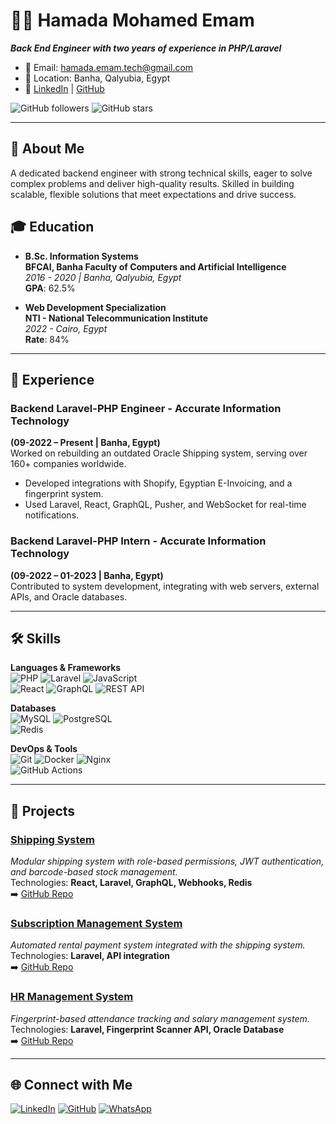 # 👨‍💻 Hamada Mohamed Emam 

**_Back End Engineer with two years of experience in PHP/Laravel_**

- 📧 Email: [hamada.emam.tech@gmail.com](mailto:hamada.emam.tech@gmail.com)
- 📍 Location: Banha, Qalyubia, Egypt
- 💼 [LinkedIn](https://www.linkedin.com/in/hamada-emam-ab5042227/) | [GitHub](https://github.com/hamada-emam)

![GitHub followers](https://img.shields.io/github/followers/hamada-emam?style=social) 
![GitHub stars](https://img.shields.io/github/stars/hamada-emam?style=social) 

---

## 🚀 About Me

A dedicated backend engineer with strong technical skills, eager to solve complex problems and deliver high-quality results. Skilled in building scalable, flexible solutions that meet expectations and drive success.

## 🎓 Education

- **B.Sc. Information Systems**  
  **BFCAI, Banha Faculty of Computers and Artificial Intelligence**  
  *2016 - 2020 | Banha, Qalyubia, Egypt*  
  **GPA**: 62.5%

- **Web Development Specialization**  
  **NTI - National Telecommunication Institute**  
  *2022 - Cairo, Egypt*  
  **Rate**: 84%

---

## 💼 Experience

### Backend Laravel-PHP Engineer - **Accurate Information Technology**
**(09-2022 – Present | Banha, Egypt)**  
Worked on rebuilding an outdated Oracle Shipping system, serving over 160+ companies worldwide.

- Developed integrations with Shopify, Egyptian E-Invoicing, and a fingerprint system.
- Used Laravel, React, GraphQL, Pusher, and WebSocket for real-time notifications.
  
### Backend Laravel-PHP Intern - **Accurate Information Technology**
**(09-2022 – 01-2023 | Banha, Egypt)**  
Contributed to system development, integrating with web servers, external APIs, and Oracle databases.

---

## 🛠️ Skills

**Languages & Frameworks**  
![PHP](https://img.shields.io/badge/PHP-777BB4?style=for-the-badge&logo=php&logoColor=white) 
![Laravel](https://img.shields.io/badge/Laravel-FF2D20?style=for-the-badge&logo=laravel&logoColor=white) 
![JavaScript](https://img.shields.io/badge/JavaScript-F7DF1E?style=for-the-badge&logo=javascript&logoColor=black)  
![React](https://img.shields.io/badge/React-61DAFB?style=for-the-badge&logo=react&logoColor=black) 
![GraphQL](https://img.shields.io/badge/GraphQL-E10098?style=for-the-badge&logo=graphql&logoColor=white) 
![REST API](https://img.shields.io/badge/REST-02569B?style=for-the-badge&logo=rest&logoColor=white)

**Databases**  
![MySQL](https://img.shields.io/badge/MySQL-005C84?style=for-the-badge&logo=mysql&logoColor=white) 
![PostgreSQL](https://img.shields.io/badge/PostgreSQL-316192?style=for-the-badge&logo=postgresql&logoColor=white)  
![Redis](https://img.shields.io/badge/Redis-DC382D?style=for-the-badge&logo=redis&logoColor=white)

**DevOps & Tools**  
![Git](https://img.shields.io/badge/Git-F05032?style=for-the-badge&logo=git&logoColor=white) 
![Docker](https://img.shields.io/badge/Docker-2496ED?style=for-the-badge&logo=docker&logoColor=white) 
![Nginx](https://img.shields.io/badge/Nginx-009639?style=for-the-badge&logo=nginx&logoColor=white)  
![GitHub Actions](https://img.shields.io/badge/GitHub%20Actions-2088FF?style=for-the-badge&logo=github-actions&logoColor=white) 

---

## 💼 Projects

### [Shipping System](https://github.com/hamada-emam/shipping-system)  
_Modular shipping system with role-based permissions, JWT authentication, and barcode-based stock management._  
Technologies: **React, Laravel, GraphQL, Webhooks, Redis**  
➡️ [GitHub Repo](https://github.com/hamada-emam/shipping-system)

### [Subscription Management System](https://github.com/hamada-emam/subscription-management)  
_Automated rental payment system integrated with the shipping system._  
Technologies: **Laravel, API integration**  
➡️ [GitHub Repo](https://github.com/hamada-emam/subscription-management)

### [HR Management System](https://github.com/hamada-emam/hr-management-system)  
_Fingerprint-based attendance tracking and salary management system._  
Technologies: **Laravel, Fingerprint Scanner API, Oracle Database**  
➡️ [GitHub Repo](https://github.com/hamada-emam/hr-management-system)

---

## 🌐 Connect with Me

[![LinkedIn](https://img.shields.io/badge/LinkedIn-0A66C2?style=for-the-badge&logo=linkedin&logoColor=white)](https://www.linkedin.com/in/hamada-emam-ab5042227/) 
[![GitHub](https://img.shields.io/badge/GitHub-181717?style=for-the-badge&logo=github&logoColor=white)](https://github.com/hamada-emam) 
[![WhatsApp](https://img.shields.io/badge/WhatsApp-25D366?style=for-the-badge&logo=whatsapp&logoColor=white)](https://wa.me/1201079423)
